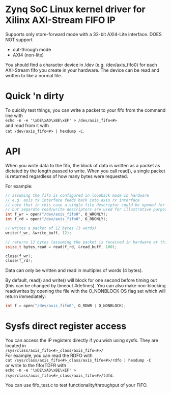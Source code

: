 # Zynq SoC Linux kernel driver for Xilinx AXI-Stream FIFO IP
Supports only store-forward mode with a 32-bit AXI4-Lite interface. DOES NOT support
- cut-through mode
- AXI4 (non-lite)

You should find a character device in /dev (e.g. /dev/axis_fifo0) for each AXI-Stream fifo you create in your hardware. The device can be read and written to like a normal file.

# Quick 'n dirty

To quickly test things, you can write a packet to your fifo from the command line with  
`echo -n -e '\xDE\xAD\xBE\xEF' > /dev/axis_fifo<#>`  
and read from it with  
`cat /dev/axis_fifo<#> | hexdump -C`.

# API

When you write data to the fifo, the block of data is written as a packet as dictated by the length passed to write. When you call read(), a single packet is returned regardless of how many bytes were requested.

For example:
```c
// assuming the fifo is configured in loopback mode in hardware
// e.g. axis tx interface feeds back into axis rx interface
// note that in this case a single file descriptor could be opened for both read and write,
// but separate read/write descriptors are used for illustrative purposes
int f_wr = open("/dev/axis_fifo0", O_WRONLY);
int f_rd = open("/dev/axis_fifo0", O_RDONLY);

// writes a packet of 12 bytes (3 words)
write(f_wr, &write_buff, 12);

// returns 12 bytes (assuming the packet is received in hardware at this point)
ssize_t bytes_read = read(f_rd, &read_buff, 100);

close(f_wr);
close(f_rd);
```

Data can only be written and read in multiples of words (4 bytes).

By default, read() and write() will block for one second before timing out (this can be changed by timeout #defines). You can also make non-blocking read/writes by opening the file with the O_NONBLOCK OS flag set which will return immediately:

```c
int f = open("/dev/axis_fifo0", O_RDWR | O_NONBLOCK);
```

# Sysfs direct register access

You can access the IP registers directly if you wish using sysfs. They are located in  
`/sys/class/axis_fifo<#>_class/axis_fifo<#>/`  
For example, you can read the RDFO with  
`cat /sys/class/axis_fifo<#>_class/axis_fifo<#>/rdfo | hexdump -C`  
or write to the fifo/TDFR with  
`echo -n -e '\xDE\xAD\xBE\xEF' > /sys/class/axis_fifo<#>_class/axis_fifo<#>/tdfd`.

You can use fifo_test.c to test functionality/throughput of your FIFO.